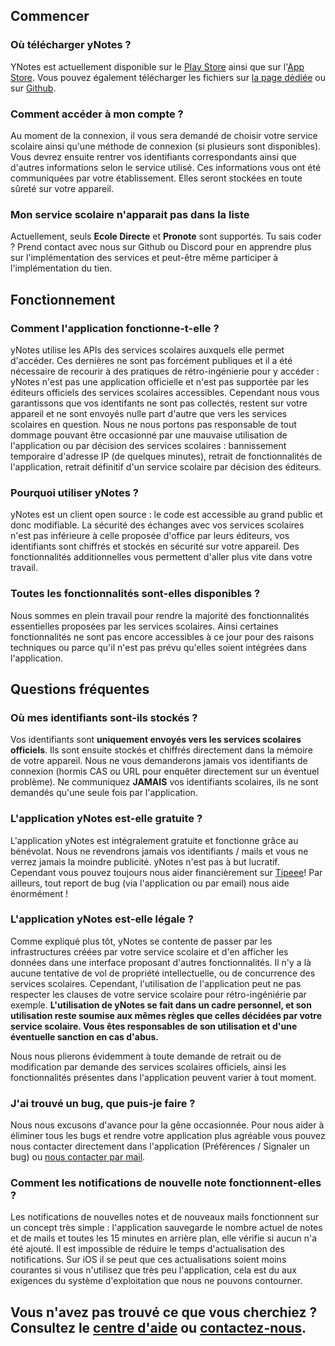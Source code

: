## Commencer

### Où télécharger yNotes ?

YNotes est actuellement disponible sur le [Play Store](https://play.google.com/store/apps/details?id=fr.ynotes) ainsi que sur l'[App Store](https://apps.apple.com/fr/app/ynotes/id1563624059). Vous pouvez également télécharger les fichiers sur [la page dédiée](/telechargements) ou sur [Github](https://github.com/EduWireApps/ynotes/releases).

### Comment accéder à mon compte ?

Au moment de la connexion, il vous sera demandé de choisir votre service scolaire ainsi qu'une méthode de connexion (si plusieurs sont disponibles). Vous devrez ensuite rentrer vos identifiants correspondants ainsi que d'autres informations selon le service utilisé. Ces informations vous ont été communiquées par votre établissement. Elles seront stockées en toute sûreté sur votre appareil.

### Mon service scolaire n'apparait pas dans la liste

Actuellement, seuls **Ecole Directe** et **Pronote** sont supportés. Tu sais coder ? Prend contact avec nous sur Github ou Discord pour en apprendre plus sur l'implémentation des services et peut-être même participer à l'implémentation du tien.

## Fonctionnement

### Comment l'application fonctionne-t-elle ?

yNotes utilise les APIs des services scolaires auxquels elle permet d'accéder. Ces dernières ne sont pas forcément publiques et il a été nécessaire de recourir à des pratiques de rétro-ingénierie pour y accéder : yNotes n'est pas une application officielle et n'est pas supportée par les éditeurs officiels des services scolaires accessibles. Cependant nous vous garantissons que vos identifants ne sont pas collectés, restent sur votre appareil et ne sont envoyés nulle part d'autre que vers les services scolaires en question. Nous ne nous portons pas responsable de tout dommage pouvant être occasionné par une mauvaise utilisation de l'application ou par décision des services scolaires : bannissement temporaire d'adresse IP (de quelques minutes), retrait de fonctionnalités de l'application, retrait définitif d'un service scolaire par décision des éditeurs.

### Pourquoi utiliser yNotes ?

yNotes est un client open source : le code est accessible au grand public et donc modifiable. La sécurité des échanges avec vos services scolaires n'est pas inférieure à celle proposée d'office par leurs éditeurs, vos identifiants sont chiffrés et stockés en sécurité sur votre appareil. Des fonctionnalités additionnelles vous permettent d'aller plus vite dans votre travail.

### Toutes les fonctionnalités sont-elles disponibles ?

Nous sommes en plein travail pour rendre la majorité des fonctionnalités essentielles proposées par les services scolaires. Ainsi certaines fonctionnalités ne sont pas encore accessibles à ce jour pour des raisons techniques ou parce qu'il n'est pas prévu qu'elles soient intégrées dans l'application.

## Questions fréquentes

### Où mes identifiants sont-ils stockés ?

Vos identifiants sont **uniquement envoyés vers les services scolaires officiels**. Ils sont ensuite stockés et chiffrés directement dans la mémoire de votre appareil. Nous ne vous demanderons jamais vos identifiants de connexion (hormis CAS ou URL pour enquêter directement sur un éventuel problème). Ne communiquez **JAMAIS** vos identifiants scolaires, ils ne sont demandés qu'une seule fois par l'application.

### L'application yNotes est-elle gratuite ?

L'application yNotes est intégralement gratuite et fonctionne grâce au bénévolat. Nous ne revendrons jamais vos identifiants / mails et vous ne verrez jamais la moindre publicité. yNotes n'est pas à but lucratif. Cependant vous pouvez toujours nous aider financièrement sur [Tipeee](https://fr.tipeee.com/jsonlines/)! Par ailleurs, tout report de bug (via l'application ou par email) nous aide énormément !

### L'application yNotes est-elle légale ?

Comme expliqué plus tôt, yNotes se contente de passer par les infrastructures créées par votre service scolaire et d'en afficher les données dans une interface proposant d'autres fonctionnalités. Il n'y a là aucune tentative de vol de propriété intellectuelle, ou de concurrence des services scolaires. Cependant, l'utilisation de l'application peut ne pas respecter les clauses de votre service scolaire pour rétro-ingéniérie par exemple. **L'utilisation de yNotes se fait dans un cadre personnel, et son utilisation reste soumise aux mêmes règles que celles décidées par votre service scolaire. Vous êtes responsables de son utilisation et d'une éventuelle sanction en cas d'abus.**

Nous nous plierons évidemment à toute demande de retrait ou de modification par demande des services scolaires officiels, ainsi les fonctionnalités présentes dans l'application peuvent varier à tout moment.

### J'ai trouvé un bug, que puis-je faire ?

Nous nous excusons d'avance pour la gêne occasionnée. Pour nous aider à éliminer tous les bugs et rendre votre application plus agréable vous pouvez nous contacter directement dans l'application (Préférences / Signaler un bug) ou [nous contacter par mail](mailto:contact@ynotes.fr).

### Comment les notifications de nouvelle note fonctionnent-elles ?

Les notifications de nouvelles notes et de nouveaux mails fonctionnent sur un concept très simple : l'application sauvegarde le nombre actuel de notes et de mails et toutes les 15 minutes en arrière plan, elle vérifie si aucun n'a été ajouté. Il est impossible de réduire le temps d'actualisation des notifications. Sur iOS il se peut que ces actualisations soient moins courantes si vous n'utilisez que très peu l'application, cela est du aux exigences du système d'exploitation que nous ne pouvons contourner.

## Vous n'avez pas trouvé ce que vous cherchiez ? Consultez le [centre d'aide](https://support.ynotes.fr) ou [contactez-nous](mailto:contact@ynotes.fr).